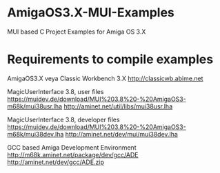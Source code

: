 # AmigaOS3.X-MUI-Examples
MUI based C Project Examples for Amiga OS 3.X

Requirements to compile examples
================================
AmigaOS3.X veya Classic Workbench 3.X
http://classicwb.abime.net

MagicUserInterface 3.8, user files
https://muidev.de/download/MUI%203.8%20-%20AmigaOS3-m68k/mui38usr.lha
http://aminet.net/util/libs/mui38usr.lha

MagicUserInterface 3.8, developer files
https://muidev.de/download/MUI%203.8%20-%20AmigaOS3-m68k/mui38dev.lha
http://aminet.net/dev/mui/mui38dev.lha

GCC based Amiga Development Environment
http://m68k.aminet.net/package/dev/gcc/ADE
http://aminet.net/dev/gcc/ADE.zip
